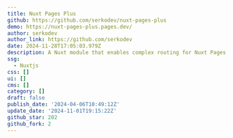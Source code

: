 ```yaml
---
title: Nuxt Pages Plus
github: https://github.com/serkodev/nuxt-pages-plus
demo: https://nuxt-pages-plus.pages.dev/
author: serkodev
author_link: https://github.com/serkodev
date: 2024-11-28T17:05:03.979Z
description: A Nuxt module that enables complex routing for Nuxt Pages.
ssg:
  - Nuxtjs
css: []
ui: []
cms: []
category: []
draft: false
publish_date: '2024-04-06T10:49:12Z'
update_date: '2024-11-01T19:15:22Z'
github_star: 202
github_fork: 2
---
```

